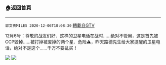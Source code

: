 ﻿###  [:house:返回首頁](https://github.com/ourhimalayas/txt)
---

`郭文贵MILES 2020-12-06T10:08:30` [轉載自GTV](https://gtv.org/web/#/UserInfo/5e596957357cc612d35a8044)

 12月6号：尊敬的战友们好．这样的卫星电话在战时……绝对不管用，这是首先被CCP毁掉……被打掉被废掉的两个星．危险⚠️，昨天路德先生给大家提醒的卫星电话，绝对不是这个……千万不要乱买！

![](https://filegroup.gtv.org/cdn-cgi/image/width=600/https://filegroup.gtv.org/group5/web/20201206/10/08/0/2388e181f2250573984f772463d17b47.jpg)
![](https://filegroup.gtv.org/cdn-cgi/image/width=600/https://filegroup.gtv.org/group5/web/20201206/10/08/0/7236fd62b3c3d8f57b2f98be84bbbb6f.jpg)

